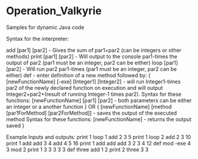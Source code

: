 # Operation_Valkyrie
Samples for dynamic Java code

Syntax for the interpreter:

add [par1] [par2]  - Gives the sum of par1+par2 (can be integers or other methods)
print [par1] [par2] - Will output to the console par1-times the output of par2 (par1 must be an integer, par2 can be either)
loop [par1] [par2] - Will run par2 par1-times (par1 must be an integer, par2 can be either)
def - enter definition of a new method followed by:
{
[newFunctionName] [-exe] [Integer1] [Integer2] - will run Integer1-times par2 of the newly declared function on execution and will output Integer2+par2+(result of running Integer-1 times par2).
Syntax for these functions:
[newFunctionName] [par1] [par2] - both parameters can be either an integer or a another function
}
OR
{
[newFunctionName] [method [par1ForMethod] [par2ForMethod]] - saves the output of the executed method
Syntax for these functions:
[newFunctionName] - returns the output saved
}

Example Inputs and outputs:
print 1 loop 1 add 2 3
5
print 1 loop 2 add 2 3
10
print 1 add add 3 4 add 4 5
16
print 1 add add add 3 2 3 4
12
def
mod -exe 4 3
mod 2 print 1 3
3
3
3
3
def
three add 1 2
print 2 three
3
3
